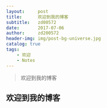 ```yaml
---
layout:     post
title:      欢迎到我的博客
subtitle:   zd00572
date:       2017-07-06
author:     zd200572
header-img: img/post-bg-universe.jpg
catalog: true
tags:
    - 欢迎
    - Notes
---
```



> 欢迎到我的博客

## 欢迎到我的博客

